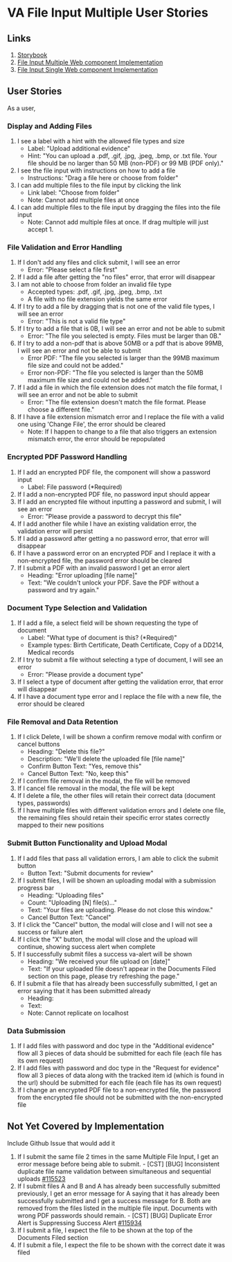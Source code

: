 # VA File Input Multiple User Stories

## Links
1. [Storybook](https://design.va.gov/storybook/?path=/docs/uswds-va-file-input-multiple--docs)
2. [File Input Multiple Web component Implementation](https://github.com/department-of-veterans-affairs/component-library/blob/main/packages/web-components/src/components/va-file-input-multiple/va-file-input-multiple.tsx)
3. [File Input Single Web component Implementation](https://github.com/department-of-veterans-affairs/component-library/blob/main/packages/web-components/src/components/va-file-input/va-file-input.tsx)

## User Stories
As a user,

### Display and Adding Files
1. I see a label with a hint with the allowed file types and size
    - Label: "Upload additional evidence"
    - Hint: "You can upload a .pdf, .gif, .jpg, .jpeg, .bmp, or .txt file. Your file should be no larger than 50 MB (non-PDF) or 99 MB (PDF only)."
1. I see the file input with instructions on how to add a file
    - Instructions: "Drag a file here or choose from folder"
1. I can add multiple files to the file input by clicking the link
    - Link label: "Choose from folder"
    - Note: Cannot add multiple files at once
1. I can add multiple files to the file input by dragging the files into the file input
    - Note: Cannot add multiple files at once. If drag multiple will just accept 1.

### File Validation and Error Handling
1. If I don't add any files and click submit, I will see an error
    - Error: "Please select a file first"
1. If I add a file after getting the "no files" error, that error will disappear
1. I am not able to choose from folder an invalid file type
    - Accepted types: .pdf, .gif, .jpg, .jpeg, .bmp, .txt
    - A file with no file extension yields the same error
1. If I try to add a file by dragging that is not one of the valid file types, I will see an error
    - Error: "This is not a valid file type"
1. If I try to add a file that is 0B, I will see an error and not be able to submit
    - Error: "The file you selected is empty. Files must be larger than 0B."
1. If I try to add a non-pdf that is above 50MB or a pdf that is above 99MB, I will see an error and not be able to submit
    - Error PDF: "The file you selected is larger than the 99MB maximum file size and could not be added."
    - Error non-PDF: "The file you selected is larger than the 50MB maximum file size and could not be added."
1. If I add a file in which the file extension does not match the file format, I will see an error and not be able to submit
    - Error: "The file extension doesn't match the file format. Please choose a different file."
1. If I have a file extension mismatch error and I replace the file with a valid one using 'Change File', the error should be cleared
    - Note: If I happen to change to a file that also triggers an extension mismatch error, the error should be repopulated

### Encrypted PDF Password Handling
1. If I add an encrypted PDF file, the component will show a password input
    - Label: File password (*Required)
1. If I add a non-encrypted PDF file, no password input should appear
1. If I add an encrypted file without inputting a password and submit, I will see an error
    - Error: "Please provide a password to decrypt this file"
1. If I add another file while I have an existing validation error, the validation error will persist
1. If I add a password after getting a no password error, that error will disappear
1. If I have a password error on an encrypted PDF and I replace it with a non-encrypted file, the password error should be cleared
1. If I submit a PDF with an invalid password I get an error alert
    - Heading: "Error uploading [file name]"
    - Text: "We couldn't unlock your PDF. Save the PDF without a password and try again."

### Document Type Selection and Validation
1. If I add a file, a select field will be shown requesting the type of document
    - Label: "What type of document is this? (*Required)"
    - Example types: Birth Certificate, Death Certificate, Copy of a DD214, Medical records
1. If I try to submit a file without selecting a type of document, I will see an error
    - Error: "Please provide a document type"
1. If I select a type of document after getting the validation error, that error will disappear
1. If I have a document type error and I replace the file with a new file, the error should be cleared

### File Removal and Data Retention
1. If I click Delete, I will be shown a confirm remove modal with confirm or cancel buttons
    - Heading: "Delete this file?"
    - Description: "We'll delete the uploaded file [file name]"
    - Confirm Button Text: "Yes, remove this"
    - Cancel Button Text: "No, keep this"
1. If I confirm file removal in the modal, the file will be removed
1. If I cancel file removal in the modal, the file will be kept
1. If I delete a file, the other files will retain their correct data (document types, passwords)
1. If I have multiple files with different validation errors and I delete one file, the remaining files should retain their specific error states correctly mapped to their new positions

### Submit Button Functionality and Upload Modal
1. If I add files that pass all validation errors, I am able to click the submit button
    - Button Text: "Submit documents for review"
1. If I submit files, I will be shown an uploading modal with a submission progress bar
    - Heading: "Uploading files"
    - Count: "Uploading [N] file(s)..."
    - Text: "Your files are uploading. Please do not close this window."
    - Cancel Button Text: "Cancel"
1. If I click the "Cancel" button, the modal will close and I will not see a success or failure alert
1. If I click the "X" button, the modal will close and the upload will continue, showing success alert when complete
1. If I successfully submit files a success va-alert will be shown
    - Heading: "We received your file upload on [date]"
    - Text: "If your uploaded file doesn't appear in the Documents Filed section on this page, please try refreshing the page."
1. If I submit a file that has already been successfully submitted, I get an error saying that it has been submitted already
    - Heading:
    - Text:
    - Note: Cannot replicate on localhost

### Data Submission
1. If I add files with password and doc type in the "Additional evidence" flow all 3 pieces of data should be submitted for each file (each file has its own request)
1. If I add files with password and doc type in the "Request for evidence" flow all 3 pieces of data along with the tracked item id (which is found in the url) should be submitted for each file (each file has its own request)
1. If I change an encrypted PDF file to a non-encrypted file, the password from the encrypted file should not be submitted with the non-encrypted file

## Not Yet Covered by Implementation
Include Github Issue that would add it
1. If I submit the same file 2 times in the same Multiple File Input, I get an error message before being able to submit. - [CST] [BUG] Inconsistent duplicate file name validation between simultaneous and sequential uploads [#115523](https://github.com/department-of-veterans-affairs/va.gov-team/issues/115523)
1. If I submit files A and B and A has already been successfully submitted previously, I get an error message for A saying that it has already been successfully submitted and I get a success message for B. Both are removed from the files listed in the multiple file input. Documents with wrong PDF passwords should remain. - [CST] [BUG] Duplicate Error Alert is Suppressing Success Alert [#115934](https://github.com/department-of-veterans-affairs/va.gov-team/issues/115934)
1. If I submit a file, I expect the file to be shown at the top of the Documents Filed section
2. If I submit a file, I expect the file to be shown with the correct date it was filed
